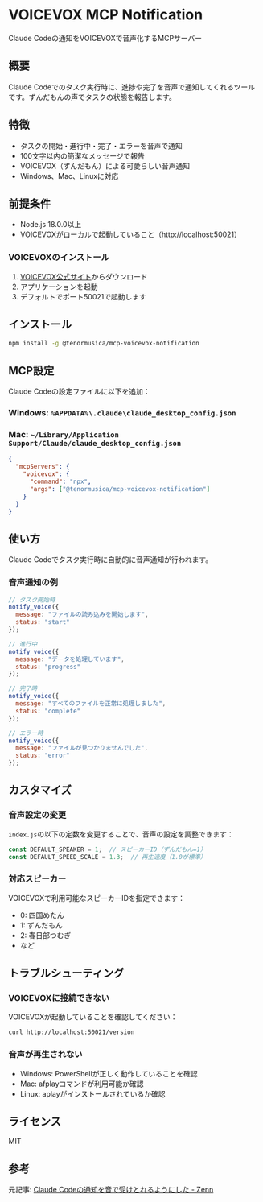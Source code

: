 # VOICEVOX MCP Notification

Claude Codeの通知をVOICEVOXで音声化するMCPサーバー

## 概要

Claude Codeでのタスク実行時に、進捗や完了を音声で通知してくれるツールです。ずんだもんの声でタスクの状態を報告します。

## 特徴

- タスクの開始・進行中・完了・エラーを音声で通知
- 100文字以内の簡潔なメッセージで報告
- VOICEVOX（ずんだもん）による可愛らしい音声通知
- Windows、Mac、Linuxに対応

## 前提条件

- Node.js 18.0.0以上
- VOICEVOXがローカルで起動していること（http://localhost:50021）

### VOICEVOXのインストール

1. [VOICEVOX公式サイト](https://voicevox.hiroshiba.jp/)からダウンロード
2. アプリケーションを起動
3. デフォルトでポート50021で起動します

## インストール

```bash
npm install -g @tenormusica/mcp-voicevox-notification
```

## MCP設定

Claude Codeの設定ファイルに以下を追加：

### Windows: `%APPDATA%\.claude\claude_desktop_config.json`
### Mac: `~/Library/Application Support/Claude/claude_desktop_config.json`

```json
{
  "mcpServers": {
    "voicevox": {
      "command": "npx",
      "args": ["@tenormusica/mcp-voicevox-notification"]
    }
  }
}
```

## 使い方

Claude Codeでタスク実行時に自動的に音声通知が行われます。

### 音声通知の例

```javascript
// タスク開始時
notify_voice({
  message: "ファイルの読み込みを開始します",
  status: "start"
});

// 進行中
notify_voice({
  message: "データを処理しています",
  status: "progress"
});

// 完了時
notify_voice({
  message: "すべてのファイルを正常に処理しました",
  status: "complete"
});

// エラー時
notify_voice({
  message: "ファイルが見つかりませんでした",
  status: "error"
});
```

## カスタマイズ

### 音声設定の変更

`index.js`の以下の定数を変更することで、音声の設定を調整できます：

```javascript
const DEFAULT_SPEAKER = 1;  // スピーカーID（ずんだもん=1）
const DEFAULT_SPEED_SCALE = 1.3;  // 再生速度（1.0が標準）
```

### 対応スピーカー

VOICEVOXで利用可能なスピーカーIDを指定できます：
- 0: 四国めたん
- 1: ずんだもん
- 2: 春日部つむぎ
- など

## トラブルシューティング

### VOICEVOXに接続できない

VOICEVOXが起動していることを確認してください：
```bash
curl http://localhost:50021/version
```

### 音声が再生されない

- Windows: PowerShellが正しく動作していることを確認
- Mac: afplayコマンドが利用可能か確認
- Linux: aplayがインストールされているか確認

## ライセンス

MIT

## 参考

元記事: [Claude Codeの通知を音で受けとれるようにした - Zenn](https://zenn.dev/t09tanaka/articles/ff2983a52959f1)
